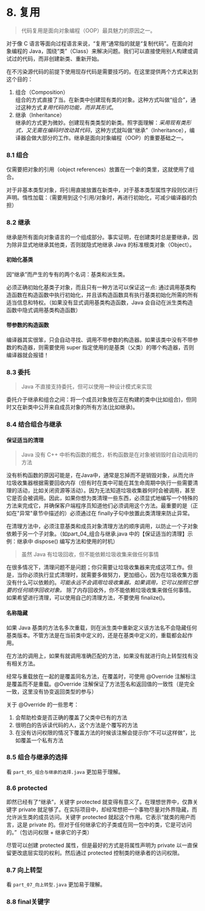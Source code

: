 # 8. 复用
> 代码复用是面向对象编程（OOP）最具魅力的原因之一。

对于像 C 语言等面向过程语言来说，“复用”通常指的就是“复制代码”。在面向对象编程的 Java，围绕“类”（Class）来解决问题。我们可以直接使用别人构建或调试过的代码，而非创建新类、重新开始。

在不污染源代码的前提下使用现存代码是需要技巧的。在这里提供两个方式来达到这个目的：
1. 组合（Composition）<br>
组合的方式直接了当。在新类中创建现有类的对象。这种方式叫做“组合”，通过这种方式*复用代码的功能，而非其形式*。
2. 继承（Inheritance）<br>
继承的方式更为微妙。创建现有类类型的新类。照字面理解：*采用现有类形式，又无需在编码时改动其代码*，这种方式就叫做“继承”（Inheritance），编译器会做大部分的工作。继承是面向对象编程（OOP）的重要基础之一。



### 8.1 组合
仅需要把对象的引用（object references）放置在一个新的类里，这就使用了组合。

对于非基本类型对象，将引用直接放置在新类中，对于基本类型属性字段则仅进行声明。惰性加载：（需要用到这个引用/对象时，再进行初始化，可减少编译器的负担）



### 8.2 继承
继承是所有面向对象语言的一个组成部分。事实证明，在创建类时总是要继承，因为除非显式地继承其他类，否则就隐式地继承 Java 的标准根类对象（Object）。

#### 初始化基类
因“继承”而产生的专有的两个名词：基类和派生类。

必须正确初始化基类子对象，而且只有一种方法可以保证这一点: 通过调用基类构造函数在构造函数中执行初始化，并且该构造函数具有执行基类初始化所需的所有适当信息和特权。（如果没有显式调用基类构造函数，Java 会自动在派生类构造函数中隐式调用基类构造函数）

#### 带参数的构造函数
编译器其实很笨，只会自动寻找、调用不带参数的构造器。如果该类中没有不带参数的构造器，则需要使用 super 指定使用的是基类（父类）的哪个构造器，否则编译器就会报错！



### 8.3 委托
> Java 不直接支持委托，但可以使用一种设计模式来实现

委托介于继承和组合之间：将一个成员对象放在正在构建的类中(比如组合)，但同时又在新类中公开来自成员对象的所有方法(比如继承)。




### 8.4 结合组合与继承

#### 保证适当的清理
> Java 没有 C++ 中析构函数的概念，析构函数是在对象被销毁时自动调用的方法

没有析构函数的原因可能是，在Java中，通常是忘掉而不是销毁对象，从而允许垃圾收集器根据需要回收内存（但有时在类中可能在其生命周期中执行一些需要清理的活动，比如关闭资源等活动）。因为无法知道垃圾收集器何时会被调用，甚至它是否会被调用。因此，如果你想为类清理一些东西，必须显式地编写一个特殊的方法来完成它，并确保客户端程序员知道他们必须调用这个方法。最重要的是（正如在"异常"章节中描述的）必须通过在 finally子句中放置此类清理来防止异常。

在清理方法中，必须注意基类和成员对象清理方法的顺序调用，以防止一个子对象依赖于另一个子对象。（如part_04_组合与继承.java 中的【保证适当的清理】示例：继承中 dispose() 编写方法和使用的时机）

> 虽然 Java 有垃圾回收，但不能依赖垃圾收集来做任何事情

在很多情况下，清理问题不是问题；你只需要让垃圾收集器来完成这项工作。但是，当你必须执行显式清理时，就需要多做努力，更加细心，因为在垃圾收集方面没有什么可以依赖的。*可能永远不会调用垃圾收集器。如果调用，它可以按照它想要的任何顺序回收对象。* 除了内存回收外，你不能依赖垃圾收集来做任何事情。如果希望进行清理，可以使用自己的清理方法，不要使用 finalize()。

#### 名称隐藏
如果 Java 基类的方法名多次重载，则在派生类中重新定义该方法名不会隐藏任何基类版本。不管方法是在当前类中定义的，还是在基类中定义的，重载都会起作用。

在方法的调用上，如果有就调用准确匹配的方法，如果没有就进行向上转型找有没有相关方法。

经常与重载放在一起的是覆盖同名方法，在覆盖时，可使用 @Override 注解标注是覆盖而不是重载。@Override 注解保证了方法签名和返回值的一致性（是完全一致，这里没有协变返回类型的参与）

关于 @Override 的一些思考：
1. 会帮助检查是否正确的覆盖了父类中已有的方法
2. 很明白的告诉读代码的人，这个方法是个覆写的方法
3. 在没有访问权限的情况下覆盖方法的时候该注解会提示你“不可以这样做”，比如覆盖一个私有方法




### 8.5 组合与继承的选择
看 `part_05_组合与继承的选择.java` 更加易于理解。




### 8.6 protected
即然已经有了“继承”，关键字 protected 就变得有意义了。在理想世界中，仅靠关键字 private 就足够了。在实际项目中，却经常想把一个事物尽量对外界隐藏，而允许派生类的成员访问。关键字 protected 就起这个作用。它表示“就类的用户而言，这是 private 的。但对于任何继承它的子类或在同一包中的类，它是可访问的。”（包访问权限 + 继承它的子类）

尽管可以创建 protected 属性，但是最好的方式是将属性声明为 private 以一直保留更改底层实现的权利。然后通过 protected 控制类的继承者的访问权限。




### 8.7 向上转型
看 `part_07_向上转型.java` 更加易于理解。




### 8.8 final关键字





